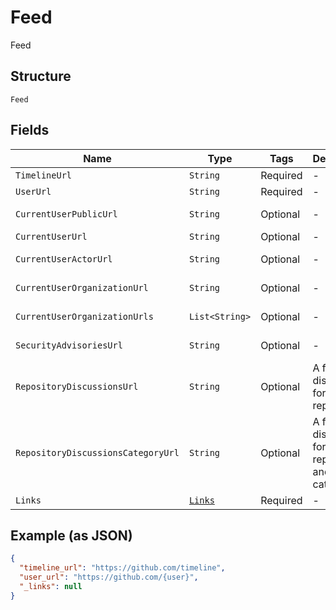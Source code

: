
# Feed

Feed

## Structure

`Feed`

## Fields

| Name | Type | Tags | Description | Getter | Setter |
|  --- | --- | --- | --- | --- | --- |
| `TimelineUrl` | `String` | Required | - | String getTimelineUrl() | setTimelineUrl(String timelineUrl) |
| `UserUrl` | `String` | Required | - | String getUserUrl() | setUserUrl(String userUrl) |
| `CurrentUserPublicUrl` | `String` | Optional | - | String getCurrentUserPublicUrl() | setCurrentUserPublicUrl(String currentUserPublicUrl) |
| `CurrentUserUrl` | `String` | Optional | - | String getCurrentUserUrl() | setCurrentUserUrl(String currentUserUrl) |
| `CurrentUserActorUrl` | `String` | Optional | - | String getCurrentUserActorUrl() | setCurrentUserActorUrl(String currentUserActorUrl) |
| `CurrentUserOrganizationUrl` | `String` | Optional | - | String getCurrentUserOrganizationUrl() | setCurrentUserOrganizationUrl(String currentUserOrganizationUrl) |
| `CurrentUserOrganizationUrls` | `List<String>` | Optional | - | List<String> getCurrentUserOrganizationUrls() | setCurrentUserOrganizationUrls(List<String> currentUserOrganizationUrls) |
| `SecurityAdvisoriesUrl` | `String` | Optional | - | String getSecurityAdvisoriesUrl() | setSecurityAdvisoriesUrl(String securityAdvisoriesUrl) |
| `RepositoryDiscussionsUrl` | `String` | Optional | A feed of discussions for a given repository. | String getRepositoryDiscussionsUrl() | setRepositoryDiscussionsUrl(String repositoryDiscussionsUrl) |
| `RepositoryDiscussionsCategoryUrl` | `String` | Optional | A feed of discussions for a given repository and category. | String getRepositoryDiscussionsCategoryUrl() | setRepositoryDiscussionsCategoryUrl(String repositoryDiscussionsCategoryUrl) |
| `Links` | [`Links`](../../doc/models/links.md) | Required | - | Links getLinks() | setLinks(Links links) |

## Example (as JSON)

```json
{
  "timeline_url": "https://github.com/timeline",
  "user_url": "https://github.com/{user}",
  "_links": null
}
```

